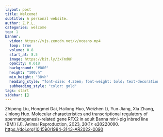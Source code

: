 ```yaml
---
layout: post
title: Welcome!
subtitle: A personal website.
author: Z.P.L.
categories: welcome
top: 1
banner:
  video: https://vjs.zencdn.net/v/oceans.mp4
  loop: true
  volume: 0.8
  start_at: 8.5
  image: https://bit.ly/3xTmdUP
  opacity: 0.618
  background: "#000"
  height: "100vh"
  min_height: "38vh"
  heading_style: "font-size: 4.25em; font-weight: bold; text-decoration: underline"
  subheading_style: "color: gold"
tags: start
sidebar: []
---
```


Zhipeng Liu, Hongmei Dai, Hailong Huo, Weizhen Li, Yun Jiang, Xia Zhang, Jinlong Huo. Molecular characteristics and transcriptional regulatory of spermatogenesis-related gene RFX2 in adult Banna mini-pig inbred line (BMI) [J]. Animal Reproduction, 2023, 20(1): e20220090. https://doi.org/10.1590/1984-3143-AR2022-0090
        
        
        
        
